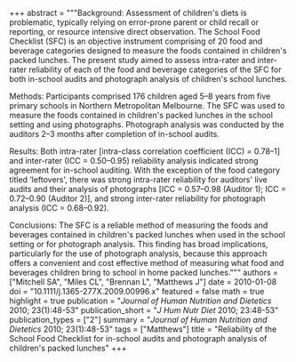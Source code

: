 +++
abstract = """Background: Assessment of children's diets is problematic, typically relying on error-prone parent or child recall or reporting, or resource intensive direct observation. The School Food Checklist (SFC) is an objective instrument comprising of 20 food and beverage categories designed to measure the foods contained in children's packed lunches. The present study aimed to assess intra-rater and inter-rater reliability of each of the food and beverage categories of the SFC for both in-school audits and photograph analysis of children's school lunches.

Methods: Participants comprised 176 children aged 5–8 years from five primary schools in Northern Metropolitan Melbourne. The SFC was used to measure the foods contained in children's packed lunches in the school setting and using photographs. Photograph analysis was conducted by the auditors 2–3 months after completion of in-school audits.

Results: Both intra-rater [intra-class correlation coefficient (ICC) = 0.78–1] and inter-rater (ICC = 0.50–0.95) reliability analysis indicated strong agreement for in-school auditing. With the exception of the food category titled ‘leftovers', there was strong intra-rater reliability for auditors' live audits and their analysis of photographs [ICC = 0.57–0.98 (Auditor 1); ICC = 0.72–0.90 (Auditor 2)], and strong inter-rater reliability for photograph analysis (ICC = 0.68–0.92).

Conclusions: The SFC is a reliable method of measuring the foods and beverages contained in children's packed lunches when used in the school setting or for photograph analysis. This finding has broad implications, particularly for the use of photograph analysis, because this approach offers a convenient and cost effective method of measuring what food and beverages children bring to school in home packed lunches."""
authors = ["Mitchell SA", "Miles CL", "Brennan L", "Matthews J"]
date = 2010-01-08
doi = "10.1111/j.1365-277X.2009.00996.x"
featured = false
math = true
highlight = true
publication = "*Journal of Human Nutrition and Dietetics* 2010; 23(1):48-53"
publication_short = "*J Hum Nutr Diet* 2010; 23:48-53"
publication_types = ["2"]
summary = "*Journal of Human Nutrition and Dietetics* 2010; 23(1):48-53"
tags = ["Matthews"]
title = "Reliability of the School Food Checklist for in-school audits and photograph analysis of children's packed lunches"
+++

